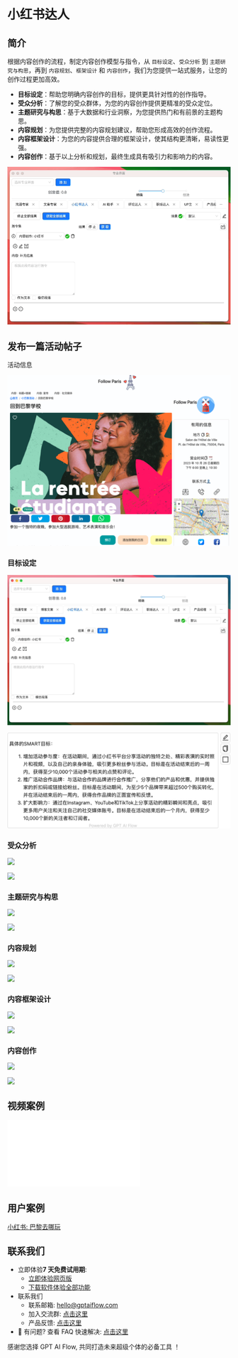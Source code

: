 # 小红书达人

## 简介

根据内容创作的流程，制定内容创作模型与指令，从 `目标设定`、`受众分析` 到 `主题研究与构思`，再到 `内容规划`、`框架设计` 和 `内容创作`，我们为您提供一站式服务，让您的创作过程更加高效。

- **目标设定**：帮助您明确内容创作的目标，提供更具针对性的创作指导。
- **受众分析**：了解您的受众群体，为您的内容创作提供更精准的受众定位。
- **主题研究与构思**：基于大数据和行业洞察，为您提供热门和有前景的主题构思。
- **内容规划**：为您提供完整的内容规划建议，帮助您形成高效的创作流程。
- **内容框架设计**：为您的内容提供合理的框架设计，使其结构更清晰，易读性更强。
- **内容创作**：基于以上分析和规划，最终生成具有吸引力和影响力的内容。

![](./img/2-xiaoHongShu/2023-10-20-img-4-xiaohongshu-proMode.gif)

## 发布一篇活动帖子

活动信息

![](./img/2-xiaoHongShu/2023-10-24-img-1-follow-paris-activity-la-rentree-etudiante-de-paris.png)

### 目标设定

![](./img/2-xiaoHongShu/2023-10-24-img-2-follow-paris-activity-la-rentree-etudiante-de-paris-demo-targetSetting.gif)

![](./img/2-xiaoHongShu/2023-10-24-img-3-follow-paris-activity-la-rentree-etudiante-de-paris-demo-targetSetting-2.png)

<!-- ```text
具体的SMART目标：
1.增加活动参与度：在活动期间，通过小红书平台分享活动的独特之处、精彩表演的实时照片和视频，以及自己的亲身体验，吸引更多粉丝参与活动。目标是在活动结束后的一周内，获得至少10,000个活动参与相关的点赞和评论。
2.推广活动合作品牌：与活动合作的品牌进行合作推广，分享他们的产品和优惠，并提供独家的折扣码或链接给粉丝。目标是在活动期间，为至少5个品牌带来超过500个购买转化，并在活动结束后的一周内，获得合作品牌的正面宣传和反馈。
3.扩大影响力：通过在Instagram、YouTube和TikTok上分享活动的精彩瞬间和亮点，吸引更多用户关注和关注自己的社交媒体账号。目标是在活动结束后的一个月内，获得至少10,000个新的关注者和订阅者.
``` -->

### 受众分析

![](./img/2-xiaoHongShu/2023-10-24-img-4-follow-paris-activity-la-rentree-etudiante-de-paris-demo-audienceAnalysis.gif)

![](./img/2-xiaoHongShu/2023-10-24-img-5-follow-paris-activity-la-rentree-etudiante-de-paris-demo-audienceAnalysis-2.png)

<!-- ```text
目标受众：大学生
痛点和需求：
1.社交需求：大学生常常渴望结交新朋友和参与社交活动，他们希望有机会与其他学生互动和建立联系。
2. 探险和挑战：大学生喜欢尝试新的体验和克服挑战，他们渴望参与刺激和具有挑战性的活动，带给他们成就感和兴奋感。
3. 艺术和文化：大学生对艺术和文化活动有浓厚的兴趣，他们渴望参与各种文化表演和艺术活动，拓宽自己的视野。
4.音乐和娱乐：大学生喜欢音乐和娱乐活动，他们期待能参与到音乐会和DJ表演等娱乐项目中，享受音乐和欢乐的氛围。
根据以上需求，可以通过以下方式吸引目标受众：
1.强调社交互动：在活动中强调与其他大学生互动的机会，可以组织小组活动或团队挑战，让大学生有机会结识新朋友并建立联系。
2.创造挑战性的体验：宣传活动中的逃脱游戏，强调其独特的挑战性和激动人心的元素，吸引喜欢冒险和克服困难的大学生参与。
3.强调艺术和文化活动：详细介绍活动中的艺术表演和文化活动，包括戏剧表演、舞蹈表演和音乐会，吸引对艺术和文化感兴趣的大学生参与。
4.引入音乐和娱乐元素：突出活动中的音乐会和DJ表演，强调音乐和娱乐的氛围，吸引喜欢音乐和娱乐的大学生参与。可以提及演出的音乐风格和表演者的背景，以吸引目标受众的兴趣
``` -->

### 主题研究与构思

![](./img/2-xiaoHongShu/2023-10-24-img-6-follow-paris-activity-la-rentree-etudiante-de-paris-demo-themeResearch.gif)

![](./img/2-xiaoHongShu/2023-10-24-img-7-follow-paris-activity-la-rentree-etudiante-de-paris-demo-themeResearch-2.png)

<!-- ```text
未来可能流行的内容主题或趋势包括：
1.多媒体互动体验：越来越多的活动将与参与者进行互动，通过融合艺术、科技和游戏元素，创造出独特的体验。比如在逃脱游戏中加入音乐、舞蹈和视觉表演，让参与者全身心地沉浸其中。
2.环保和可持续发展：随着人们对环境问题的关注日益增加，活动和表演将更加注重环保和可持续发展。有可能看到演出团队使用可回收材料、节能灯光和环保舞台布置，以及将环保主题融入到表演中。
3.多样化的文化交流：活动将更加注重跨文化交流和包容性，通过展示不同文化、音乐和舞蹈形式，促进人们之间的理解和友谊。例如，将不同地区的艺术表演融合在一起，创造出独特的文化碰撞和交流的机会。
这些趋势的出现，可以让参与者在活动中获得更加丰富多样的体验，同时也能够推动社交媒体达人在内容创作方面的发展，为粉丝们带来更加有趣和有意义的体验
``` -->

### 内容规划

![](./img/2-xiaoHongShu/2023-10-24-img-8-follow-paris-activity-la-rentree-etudiante-de-paris-demo-contentPlanning.gif)

![](./img/2-xiaoHongShu/2023-10-24-img-9-follow-paris-activity-la-rentree-etudiante-de-paris-demo-contentPlanning.png)

<!-- ```text
主题：独特夜晚的大型逃脱游戏、艺术表演和音乐会

内容计划：

1. 揭秘大型逃脱游戏：分享独特夜晚的大型逃脱游戏活动，包括场地、游戏玩法和挑战。通过文字和图片展示游戏过程，并提供一些攻略和提示，引导粉丝们一起参与。

2. 观赏艺术表演：介绍当晚的艺术表演，包括艺术家、演出内容和场地。提供个人的观赏感受和评价，分享独特的艺术创意和表演技巧。同时，推荐一些类似的表演给粉丝们，让他们也能体验到这一独特的夜晚。

3. 欣赏音乐会：详细介绍当晚的音乐会，包括乐队/歌手、曲目和演出地点。分享自己对音乐会的期待和期望，并在现场直播中与粉丝们实时互动。同时，提供一些关于乐队/歌手的背景故事和音乐推荐，增加粉丝们的参与度。

4. 夜晚穿搭指南：准备一份适合这个独特夜晚的穿搭指南，包括时尚元素、搭配技巧和品牌推荐。通过图片展示不同的穿搭方案，并解释每个元素的潮流趋势。鼓励粉丝们在活动中尝试这些时尚搭配，并分享自己的穿搭心得。

5. 独家优惠和合作：与世界顶级品牌合作，为粉丝们提供独家购物优惠。在内容中插入品牌广告，并提供购物链接和折扣码。同时，与品牌合作举办一些独家活动，如抽奖、赠品等，增加粉丝的参与和曝光度。

6. 旅行心得分享：结合这个独特夜晚的活动，分享一些旅行心得和购物建议。介绍活动所在城市的景点、美食和购物场所，包括自己的个人经历和推荐。提供实用的旅行攻略，帮助粉丝们更好地规划他们的旅行。

7. 多平台推广：将内容同时发布在Instagram、YouTube和TikTok上，通过图片、视频等形式展示活动现场和自己的参与感受。在各个平台上定期更新，与粉丝们互动并回答他们的问题。利用不同平台的特点，将内容传播给更多的人群。

通过以上的内容计划，我相信可以最大化参与和曝光，吸引更多的粉丝们一起享受这个独特的夜晚，并增加品牌合作的机会。
``` -->

### 内容框架设计

![](./img/2-xiaoHongShu/2023-10-24-img-10-follow-paris-activity-la-rentree-etudiante-de-paris-demo-contentFramworkDesign.gif)

![](./img/2-xiaoHongShu/2023-10-24-img-11-follow-paris-activity-la-rentree-etudiante-de-paris-demo-contentFramworkDesign.png)

<!-- ```text
这个内容计划看起来非常完整和具有吸引力！以下是一些建议，以使你的内容与大学生产生更多的共鸣：
1.引入大学生活元素：在分享逃脱游戏、艺术表演和音乐会的同时，提到这些活动对大学生的吸引力和适用性。比如，逃脱游戏可以作为一个团队建设的活动，艺术表演可以作为一个文化交流的机会，音乐会可以作为一个放松和狂欢的时刻。通过这样的角度，让大学生们觉得这些活动能够为他们带来不仅仅是娱乐，还能与他们的生活和价值观产生共鸣。
2.在穿搭指南中融入大学生时尚趋势：了解大学生们的时尚偏好和流行趋势，将这些元素融入到你的穿搭指南中。例如，探讨大学生们喜欢的品牌、风格和搭配方式，同时提供一些经济实惠的购物建议。这样可以让大学生们感到你对他们的了解，并提供实用的时尚建议。
3. 增加学生优惠和折扣：在独家优惠和合作中，与品牌合作提供专门针对大学生的优惠和折扣。这样可以吸引更多的大学生参与，并使他们觉得你的内容对他们有帮助和价值。
4.与大学生互动：在不同平台上与大学生粉丝互动，回答他们的问题，听取他们的建议和意见。可以通过进行问答、投票、调查等方式，增加与大学生的互动性。这不仅可以帮助你更好地了解他们的需求和兴趣，还可以增加他们对你的内容的参与感和归属感。
5.分享个人的大学生活经历：在分享旅行心得时，可以分享一些你自己的大学生活经历和回忆。例如，与大学生们分享你在大学期间参加的类似活动，以及你对这些活动的感受和收获。这样可以让大学生们感到你与他们有共同的经历和话题，加强与他们之间的连接和共鸣。
希望这些建议对你的内容计划有所帮助！祝你在小红书上取得更大的成功
``` -->

### 内容创作

![](./img/2-xiaoHongShu/2023-10-24-img-12-follow-paris-activity-la-rentree-etudiante-de-paris-demo-contentCreation.gif)

![](./img/2-xiaoHongShu/2023-10-24-img-13-follow-paris-activity-la-rentree-etudiante-de-paris-demo-contentCreation.png)

<!-- ```text
【独家盛宴】探索艺术、迷题和挑战！如
大家好！我是你们的小红书达人，今天要给大家带来一个超级独特的活动！🎉
🏰 在巴黎的神秘Hotel de Ville，Maison Étudiante 举办了一场令人兴奋的活动，让你置身于艺术、脑筋急转弯和音乐的世界！💃
🌐 这是一次互联的沉浸体验，你将与朋友们一起解决生态转型主题的谜团，展现你们团队精神和智慧的力量！🔑
✨ 活动包括令人兴奋的逃生游戏，精彩的戏剧表演，动感的舞蹈表演，还有一场震撼人心的音乐会！🎧
💃 最后，我们将以一场电子音乐DJ表演为活动画上句号，让你在音乐的海洋中尽情放松！🎉
📍 活动具体信息：时间：xX月XX日（周六）晚上8点地点：巴黎Hotel de Ville 交通：地铁XX号线
XX站下车 价格：XX欧元/人 预约链接：xXXXXXXXXX
🔥 这场盛宴只能容纳有限的人数，所以赶快通过预约链接报名吧！不要错过这个难得的机会！🔥
#艺术之夜＃谜团挑战 ＃巴黎活动 ＃音乐盛会 #Hoteldeville #沉浸体验
``` -->

## 视频案例

<iframe src="//player.bilibili.com/player.html?aid=915921783&bvid=BV13u4y1C7jF&cid=1265469812&p=1" scrolling="no" border="0" frameBorder="no" framespacing="0" allowFullScreen> </iframe>

## 用户案例

[小红书: 巴黎去哪玩](/docs/application-scenarios/user-testimonial#小红书达人)

## 联系我们

- 立即体验**7 天免费试用期**:
  - [立即体验网页版](https://www.app.gptaiflow.com/login)
  - [下载软件体验全部功能](/download)
- 联系我们
  - 联系邮箱: hello@gptaiflow.com
  - 加入交流群: [点击这里](/communication-group)
  - 产品反馈: [点击这里](https://wj.qq.com/s2/13154598/1770/)
- 💬 有问题? 查看 FAQ 快速解决: [点击这里](/docs/proudct/gpt-ai-flow-guide-and-faq)

感谢您选择 GPT AI Flow, 共同打造未来超级个体的必备工具 ！
